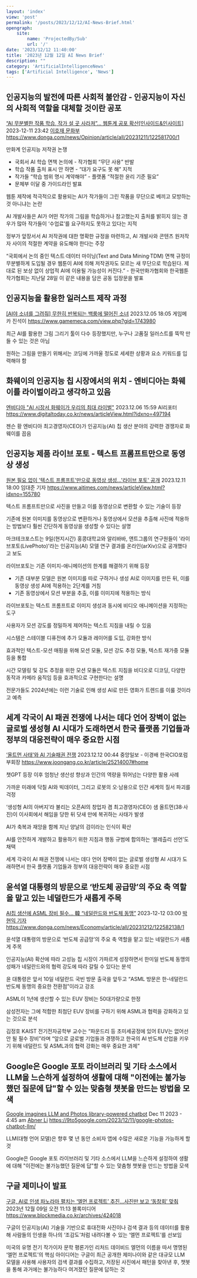 ```yaml
---
layout: 'index'
view: 'post'
permalink: '/posts/2023/12/12/AI-News-Brief.html'
opengraph:
    site:
        name: 'ProjectedBy/Sub'
        url: '/'
date: '2023/12/12 11:40:00'
title: '2023년 12월 12일 AI News Brief'
description: ""
category: 'ArtificialIntelligenceNews'
tags: ['Artificial Intelligence', 'News']
---
```


## 인공지능의 발전에 따른 사회적 불안감 - 인공지능이 자신의 사회적 역할을 대체할 것이란 공포

[“AI 무분별한 작품 학습, 작가 설 곳 사라져”… 웹툰계 공포 확산\[인사이드&인사이트\]](https://www.donga.com/news/Opinion/article/all/20231211/122581700/1)
<date>2023-12-11 23:42</date>
<author>
    <a href="https://www.donga.com/Journalist?pid=hoho@donga.com">이호재 문화부</a>
</author>
<url>https://www.donga.com/news/Opinion/article/all/20231211/122581700/1</url>

만화계 인공지능 저작권 논쟁

- 국회서 AI 학습 면책 논의에 - 작가협회 “무단 사용” 반발
- 학습 작품 출처 표시 안 하면 - “대가 요구도 못 해” 지적
- 작가들 “학습 범위 명시 계약해야” - 플랫폼 “적절한 윤리 기준 필요”
- 문체부 이달 중 가이드라인 발표

웹툰 제작에 적극적으로 활용되는 AI가 작가들이 그린 작품을 무단으로 베끼고 모방하는 것 아니냐는 논란

AI 개발사들은 AI가 어떤 작가의 그림을 학습하거나 참고했는지 출처를 밝히지 않는 경우가 많아 작가들이 ‘수업료’를 요구하지도 못하고 있다는 지적

정부가 앞장서서 AI 저작권에 대한 명확한 규정을 마련하고, AI 개발사와 콘텐츠 원저작자 사이의 적절한 계약을 유도해야 한다는 주장

“국회에서 논의 중인 텍스트·데이터 마이닝(Text and Data Mining·TDM) 면책 규정이 무분별하게 도입될 경우 웹툰이 AI에 의해 저작권자도 모르는 새 무단으로 학습된다. 제대로 된 보상 없이 상업적 AI에 이용될 가능성이 커진다.” - 한국만화가협회와 한국웹툰작가협회는 지난달 28일 이 같은 내용을 담은 공동 입장문을 발표


## 인공지능을 활용한 일러스트 제작 과정

[\[AI야 소녀를 그려줘\] 무한히 반복되는 백룸에 떨어진 소녀](https://www.gamemeca.com/view.php?gid=1743980)
<date>2023.12.05 18:05</date>
<author>게임메카 진석이</author>
<url>https://www.gamemeca.com/view.php?gid=1743980</url>

최근 AI를 활용한 그림 그리기 툴이 다수 등장했지만, 누구나 고품질 일러스트를 뚝딱 만들 수 있는 것은 아님

원하는 그림을 만들기 위해서는 코딩에 가까울 정도로 세세한 상황과 요소 키워드를 입력해야 함


## 화웨이의 인공지능 칩 시장에서의 위치 - 엔비디아는 화웨이를 라이벌이라고 생각하고 있음

[엔비디아 "AI 시장서 화웨이가 우리의 최대 라이벌"](https://www.digitaltoday.co.kr/news/articleView.html?idxno=497194)
<date>2023.12.06 15:59</date>
<author>AI리포터</author>
<url>https://www.digitaltoday.co.kr/news/articleView.html?idxno=497194</url>

젠슨 황 엔비디아 최고경영자(CEO)가 인공지능(AI) 칩 생산 분야의 강력한 경쟁자로 화웨이를 꼽음

## 인공지능 제품 라이브 포토 - 텍스트 프롬프트만으로 동영상 생성

[원본 필요 없이 '텍스트 프롬프트'만으로 동영상 생성...'라이브 포토' 공개](https://www.aitimes.com/news/articleView.html?idxno=155780)
<date>2023.12.11 18:00</date>
<author>임대준 기자</author>
<url>https://www.aitimes.com/news/articleView.html?idxno=155780</url>

텍스트 프롬프트만으로 사진을 만들고 이를 동영상으로 변환할 수 있는 기술이 등장

기존에 원본 이미지를 동영상으로 변환하거나 동영상에서 모션을 추출해 사진에 적용하는 방법보다 훨씬 간단하게 동영상을 생성할 수 있다는 설명

마크테크포스트는 9일(현지시간) 홍콩대학교와 알리바바, 앤트그룹의 연구원들이 '라이브포토(LivePhoto)'라는 인공지능(AI) 모델 연구 결과를 온라인(arXiv)으로 공개했다고 보도

라이브포토는 기존 이미지-애니메이션의 한계를 해결하기 위해 등장

- 기존 대부분 모델은 원본 이미지를 따로 구하거나 생성 AI로 이미지를 만든 뒤, 이를 동영상 생성 AI에 적용하는 2단계를 거침
- 기존 동영상에서 모션 부분을 추출, 이를 이미지에 적용하는 방식

라이브포토는 텍스트 프롬프트로 이미지 생성과 동시에 비디오 애니메이션을 지정하는 도구

사용자가 모션 강도를 정밀하게 제어하는 텍스트 지침을 내릴 수 있음

시스템은 스테이블 디퓨전에 추가 모듈과 레이어를 도입, 강화한 방식

효과적인 텍스트-모션 매핑을 위해 모션 모듈, 모션 강도 추정 모듈, 텍스트 재가중 모듈 등을 통합

시간 모델링 및 강도 추정을 위한 모션 모듈은 텍스트 지침을 비디오로 디코딩, 다양한 동작과 카메라 움직임 등을 효과적으로 구현한다는 설명

전문가들도 2024년에는 이런 기술로 인해 생성 AI로 만든 영화가 트렌드를 이룰 것이라고 예측

## 세계 각국이 AI 패권 전쟁에 나서는 데다 언어 장벽이 없는 글로벌 생성형 AI 시대가 도래하면서 한국 플랫폼 기업들과 정부의 대응전략이 매우 중요한 시점

[‘올트먼 사태’와 AI 기술패권 전쟁](https://www.joongang.co.kr/article/25214007#home)
<date>2023.12.12 00:44</date>
<author>중앙일보 - 이경배 한국CIO포럼 부회장</author>
<url>https://www.joongang.co.kr/article/25214007#home</url>

챗GPT 등장 이후 엄청난 생산성 향상과 인간의 역량을 뛰어넘는 다양한 활용 사례

가까운 미래에 닥칠 AI와 빅데이터, 그리고 로봇의 오·남용으로 인간 세계의 질서 파괴를 걱정

‘생성형 AI의 아버지’라 불리는 오픈AI의 창업자 겸 최고경영자(CEO) 샘 올트먼(38·사진)이 이사회에서 해임을 당한 뒤 닷새 만에 복귀하는 사태가 발생

AI가 축복과 재앙을 함께 지닌 양날의 검이라는 인식이 확산

AI를 안전하게 개발하고 활용하기 위한 지침과 행동 규범에 합의하는 ‘블레츨리 선언’도 채택

세계 각국이 AI 패권 전쟁에 나서는 데다 언어 장벽이 없는 글로벌 생성형 AI 시대가 도래하면서 한국 플랫폼 기업들과 정부의 대응전략이 매우 중요한 시점

## 윤석열 대통령의 방문으로 ‘반도체 공급망’의 주요 축 역할을 맡고 있는 네덜란드가 새롭게 주목

[AI칩 생산에 ASML 장비 필수… 韓 “네덜란드와 반도체 동맹”](https://www.donga.com/news/Economy/article/all/20231212/122582138/1)
<date>2023-12-12 03:00</date>
<author>
    <a href="https://www.donga.com/Journalist?pid=beepark@donga.com">박현익 기자</a>
</author>
<url>https://www.donga.com/news/Economy/article/all/20231212/122582138/1</url>

윤석열 대통령의 방문으로 ‘반도체 공급망’의 주요 축 역할을 맡고 있는 네덜란드가 새롭게 주목

인공지능(AI) 확산에 따라 고성능 칩 시장이 가파르게 성장하면서 한미일 반도체 동맹의 성패가 네덜란드와의 협력 강도에 따라 갈릴 수 있다는 분석

윤 대통령은 앞서 10일 네덜란드 국빈 방문 출국을 앞두고 “ASML 방문은 한-네덜란드 반도체 동맹의 중요한 전환점”이라고 강조

ASML이 1년에 생산할 수 있는 EUV 장비는 50대가량으로 한정

삼성전자는 그에 적합한 최첨단 EUV 장비를 구하기 위해 ASML과 협력을 강화하고 있는 것으로 분석

김정호 KAIST 전기전자공학부 교수는 “파운드리 등 초미세공정에 있어 EUV는 없어선 안 될 필수 장비”라며 “앞으로 글로벌 기업들과 경쟁하고 한국의 AI 반도체 산업을 키우기 위해 네덜란드 및 ASML과의 협력 강화는 매우 중요한 과제”

## Google은 Google 포토 라이브러리 및 기타 소스에서 LLM을 느슨하게 설정하여 생활에 대해 "이전에는 불가능했던 질문에 답"할 수 있는 맞춤형 챗봇을 만드는 방법을 모색

[Google imagines LLM and Photos library-powered chatbot](https://9to5google.com/2023/12/11/google-photos-chatbot-llm/)
<date>Dec 11 2023 - 4:45 am</date>
<author>
    <a href="https://9to5google.com/author/technacity/">Abner Li</a>
</author>
<url>https://9to5google.com/2023/12/11/google-photos-chatbot-llm/</url>

LLM(대형 언어 모델)은 향후 몇 년 동안 소비자 앱에 수많은 새로운 기능을 가능하게 할 것

Google은 Google 포토 라이브러리 및 기타 소스에서 LLM을 느슨하게 설정하여 생활에 대해 "이전에는 불가능했던 질문에 답"할 수 있는 맞춤형 챗봇을 만드는 방법을 모색

## 구글 제미나이 발표

[구글, AI로 인생 파노라마 펼치는 ‘엘먼 프로젝트’ 추진…사진만 보고 ‘동창회’ 맞춰](https://www.blockmedia.co.kr/archives/424018)
<date>2023년 12월 09일 오전 11:13</date>
<author>블록미디어</author>
<url>https://www.blockmedia.co.kr/archives/424018</url>

구글이 인공지능(AI) 기술을 기반으로 휴대전화 사진이나 검색 결과 등의 데이터를 활용해 사람들의 인생을 하나의 ‘조감도’처럼 내려다볼 수 있는 ‘엘먼 프로젝트’를 선보임

미국의 유명 전기 작가이자 문학 평론가인 리처드 데이비드 엘먼의 이름을 따서 명명된 ‘엘먼 프로젝트’의 핵심 아이디어는 구글이 최근 공개한 제미나이와 같은 대규모 LLM 모델을 사용해 사용자의 검색 결과를 수집하고, 저장된 사진에서 패턴을 찾아낸 후, 챗봇을 통해 과거에는 불가능하다 여겨졌던 질문에 답하는 것


